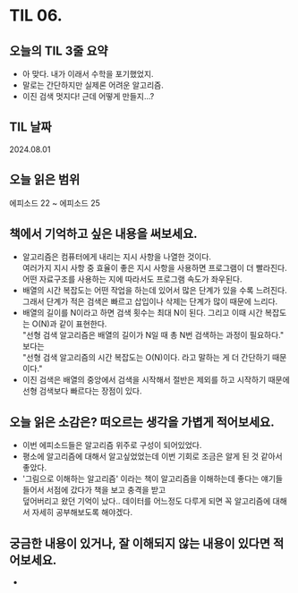 # TIL 06. 


## 오늘의 TIL 3줄 요약

- 아 맞다. 내가 이래서 수학을 포기했었지.
- 말로는 간단하지만 실제론 어려운 알고리즘.
- 이진 검색 멋지다! 근데 어떻게 만들지...?

## TIL 날짜

2024.08.01


## 오늘 읽은 범위

에피소드 22 ~ 에피소드 25


## 책에서 기억하고 싶은 내용을 써보세요.

- 알고리즘은 컴퓨터에게 내리는 지시 사항을 나열한 것이다.<br/>
  여러가지 지시 사항 중 효율이 좋은 지시 사항을 사용하면 프로그램이 더 빨라진다.<br/>
  어떤 자료구조를 사용하는 지에 따라서도 프로그램 속도가 좌우된다.
- 배열의 시간 복잡도는 어떤 작업을 하는데 있어서 많은 단계가 있을 수록 느려진다.<br/>
  그래서 단계가 적은 검색은 빠르고 삽입이나 삭제는 단계가 많이 때문에 느리다.
- 배열의 길이를 N이라고 하면 검색 횟수는 최대 N이 된다. 그리고 이때 시간 복잡도는 O(N)과 같이 표현한다.<br/>
  "선형 검색 알고리즘은 배열의 길이가 N일 때 총 N번 검색하는 과정이 필요하다." 보다는<br/>
  "선형 검색 알고리즘의 시간 복잡도는 O(N)이다. 라고 말하는 게 더 간단하기 때문이다."<br/>
- 이진 검색은 배열의 중앙에서 검색을 시작해서 절반은 제외를 하고 시작하기 때문에 선형 검색보다 빠르다는 장점이 있다.
  

## 오늘 읽은 소감은? 떠오르는 생각을 가볍게 적어보세요.
    
- 이번 에피소드들은 알고리즘 위주로 구성이 되어있었다.
- 평소에 알고리즘에 대해서 알고싶었었는데 이번 기회로 조금은 알게 된 것 같아서 좋았다.
- '그림으로 이해하는 알고리즘' 이라는 책이 알고리즘을 이해하는데 좋다는 얘기들 들어서 서점에 갔다가 책을 보고 충격을 받고<br/>
  덮어버리고 왔던 기억이 났다.. 데이터를 어느정도 다루게 되면 꼭 알고리즘에 대해서 자세히 공부해보도록 해야겠다.


## 궁금한 내용이 있거나, 잘 이해되지 않는 내용이 있다면 적어보세요.

- 
